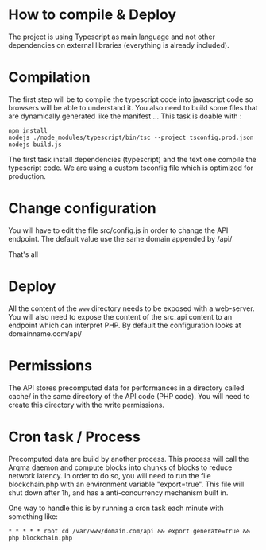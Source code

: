 # How to compile & Deploy
The project is using Typescript as main language and not other dependencies on external libraries (everything is already included).

# Compilation
The first step will be to compile the typescript code into javascript code so browsers will be able to understand it.
You also need to build some files that are dynamically generated like the manifest ...
This task is doable with :
```
npm install
nodejs ./node_modules/typescript/bin/tsc --project tsconfig.prod.json
nodejs build.js
```
The first task install dependencies (typescript) and the text one compile the typescript code.
We are using a custom tsconfig file which is optimized for production.

# Change configuration
You will have to edit the file src/config.js in order to change the API endpoint.
The default value use the same domain appended by /api/

That's all

# Deploy
All the content of the ` www ` directory needs to be exposed with a web-server.
You will also need to expose the content of the src_api content to an endpoint which can interpret PHP.
By default the configuration looks at domainname.com/api/


# Permissions
The API stores precomputed data for performances in a directory called cache/ in the same directory of the API code (PHP code).
You will need to create this directory with the write permissions.

# Cron task / Process
Precomputed data are build by another process. This process will call the Arqma daemon and compute blocks into chunks of blocks to reduce network latency.
In order to do so, you will need to run the file blockchain.php with an environment variable "export=true".
This file will shut down after 1h, and has a anti-concurrency mechanism built in.

One way to handle this is by running a cron task each minute with something like:
```
* * * * * root cd /var/www/domain.com/api && export generate=true && php blockchain.php
```
